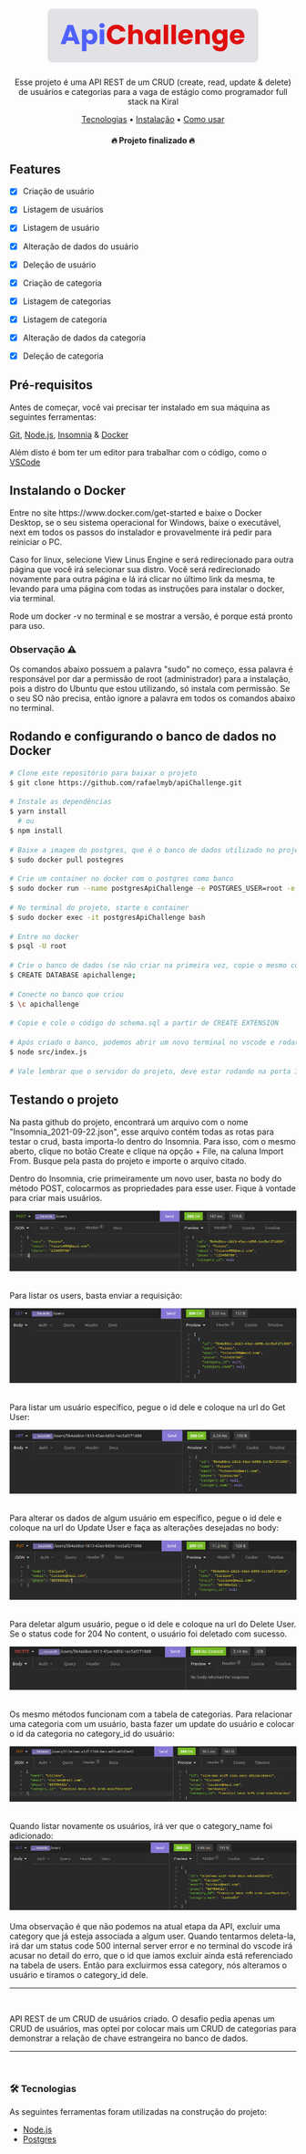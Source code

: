 <h1 align="center">
  <img alt="ApiChallenge" title="ApiChallenge" src="./github/logo.svg" />
</h1>
<p align="center">Esse projeto é uma API REST de um CRUD (create, read, update & delete) de usuários e categorias para a vaga de estágio como programador full stack na Kiral</p>

<p align="center">
  <a href="#tecnologias">Tecnologias</a> • 
  <a href="#instalacao">Instalação</a> •
  <a href="comoUsar">Como usar</a>
</p>

<h4 align="center">
  🔥 Projeto finalizado 🔥
</h4>

## Features

- [x] Criação de usuário
- [x] Listagem de usuários
- [x] Listagem de usuário
- [x] Alteração de dados do usuário
- [x] Deleção de usuário

- [x] Criação de categoria
- [x] Listagem de categorias
- [x] Listagem de categoria
- [x] Alteração de dados da categoria
- [x] Deleção de categoria

## Pré-requisitos

<p>
  Antes de começar, você vai precisar ter instalado em sua máquina as seguintes ferramentas:
  
  [Git](https://git-scm.com), [Node.js](https://nodejs.org/en/), [Insomnia](https://insomnia.rest/download) & [Docker](https://www.docker.com/get-started)

  Além disto é bom ter um editor para trabalhar com o código, como o [VSCode](https://code.visualstudio.com/)
</p>

## Instalando o Docker

<p>
  Entre no site https://www.docker.com/get-started e baixe o Docker Desktop, se o seu sistema operacional for Windows, baixe o executável, next em todos os passos do instalador e provavelmente irá pedir para reiniciar o PC.
  <br>
  
  Caso for linux, selecione View Linus Engine e será redirecionado para outra página que você irá selecionar sua distro. Vocẽ será redirecionado novamente para outra página e lá irá clicar no último link da mesma, te levando para uma página com todas as instruções para instalar o docker, via terminal.
  <br>

  Rode um docker -v no terminal e se mostrar a versão, é porque está pronto para uso.
</p>

### Observação ⚠️
<p>
  Os comandos abaixo possuem a palavra "sudo" no começo, essa palavra é responsável por dar a permissão de root (administrador) para a instalação, pois a distro do Ubuntu que estou utilizando, só instala com permissão. Se o seu SO não precisa, então ignore a palavra em todos os comandos abaixo no terminal.
</p>

## Rodando e configurando o banco de dados no Docker

```bash
# Clone este repositório para baixar o projeto
$ git clone https://github.com/rafaelmyb/apiChallenge.git

# Instale as dependências
$ yarn install
  # ou
$ npm install

# Baixe a imagem do postgres, que é o banco de dados utilizado no projeto
$ sudo docker pull postegres

# Crie um container no docker com o postgres como banco
$ sudo docker run --name postgresApiChallenge -e POSTGRES_USER=root -e POSTGRES_PASSWORD=root -p 5432:5432 -d postgres

# No terminal do projeto, starte o container
$ sudo docker exec -it postgresApiChallenge bash

# Entre no docker
$ psql -U root

# Crie o banco de dados (se não criar na primeira vez, copie o mesmo código no schema.sql e cole no terminal, aparecerá CREATE DATABASE logo abaixo do código colado)
$ CREATE DATABASE apichallenge;

# Conecte no banco que criou
$ \c apichallenge

# Copie e cole o código do schema.sql a partir de CREATE EXTENSION

# Após criado o banco, podemos abrir um novo terminal no vscode e rodar o projeto
$ node src/index.js

# Vale lembrar que o servidor do projeto, deve estar rodando na porta 3000.
```

## Testando o projeto
<p>
  Na pasta github do projeto, encontrará um arquivo com o nome "Insomnia_2021-09-22.json", esse arquivo contém todas as rotas para testar o crud, basta importa-lo dentro do Insomnia. Para isso, com o mesmo aberto, clique no botão Create e clique na opção + File, na caluna Import From. Busque pela pasta do projeto e importe o arquivo citado.

  Dentro do Insomnia, crie primeiramente um novo user, basta no body do método POST, colocarmos as propriedades para esse user. Fique à vontade para criar mais usuários.

  <img alt="createUser" title="createUser" src="./github/postUser.png">
  <br>
  <br>
  
  Para listar os users, basta enviar a requisição:

  <img alt="getUsers" title="getUsers" src="./github/getUsers.png">
  <br>
  <br>

  Para listar um usuário específico, pegue o id dele e coloque na url do Get User:

  <img alt="getUser" title="getUser" src="./github/getUser.png">
  <br>
  <br>

  Para alterar os dados de algum usuário em específico, pegue o id dele e coloque na url do Update User e faça as alterações desejadas no body:

  <img alt="updateUser" title="updateUser" src="./github/updateUser.png">
  <br>
  <br>

  Para deletar algum usuário, pegue o id dele e coloque na url do Delete User. Se o status code for 204 No content, o usuário foi deletado com sucesso.
  
  <img alt="deleteUser" title="deleteUser" src="./github/deleteUser.png">
  <br>
  <br>

  Os mesmo métodos funcionam com a tabela de categorias. Para relacionar uma categoria com um usuário, basta fazer um update do usuário e colocar o id da categoria no category_id do usuário:

  <img alt="categoryId" title="categoryId" src="./github/category_id.png">
  <br>
  <br>

  Quando listar novamente os usuários, irá ver que o category_name foi adicionado:
  <img alt="categoryIdUser" title="categoryIdUser" src="./github/category_idUser.png">
  <br>
  <br>
  Uma observação é que não podemos na atual etapa da API, excluir uma category que já esteja associada a algum user. Quando tentarmos deleta-la, irá dar um status code 500 internal server error e no terminal do vscode irá acusar no detail do erro, que o id que iamos excluir ainda está referenciado na tabela de users. Então para excluirmos essa category, nós alteramos o usuário e tiramos o category_id dele.
</p>

<hr>
<br>
<p>
  API REST de um CRUD de usuários criado. O desafio pedia apenas um CRUD de usuários, mas optei por colocar mais um CRUD de categorias para demonstrar a relação de chave estrangeira no banco de dados.  
</p>

<hr>
<br>

### 🛠 Tecnologias

As seguintes ferramentas foram utilizadas na construção do projeto:

- [Node.js](https://nodejs.org/en/)
- [Postgres](https://www.postgresql.org/)